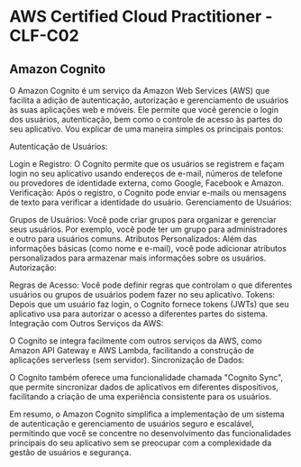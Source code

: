 # AWS Certified Cloud Practitioner - CLF-C02

## Amazon Cognito

O Amazon Cognito é um serviço da Amazon Web Services (AWS) que facilita a adição de autenticação, autorização e gerenciamento de usuários às suas aplicações web e móveis. Ele permite que você gerencie o login dos usuários, autenticação, bem como o controle de acesso às partes do seu aplicativo. Vou explicar de uma maneira simples os principais pontos:

Autenticação de Usuários:

Login e Registro: O Cognito permite que os usuários se registrem e façam login no seu aplicativo usando endereços de e-mail, números de telefone ou provedores de identidade externa, como Google, Facebook e Amazon.
Verificação: Após o registro, o Cognito pode enviar e-mails ou mensagens de texto para verificar a identidade do usuário.
Gerenciamento de Usuários:

Grupos de Usuários: Você pode criar grupos para organizar e gerenciar seus usuários. Por exemplo, você pode ter um grupo para administradores e outro para usuários comuns.
Atributos Personalizados: Além das informações básicas (como nome e e-mail), você pode adicionar atributos personalizados para armazenar mais informações sobre os usuários.
Autorização:

Regras de Acesso: Você pode definir regras que controlam o que diferentes usuários ou grupos de usuários podem fazer no seu aplicativo.
Tokens: Depois que um usuário faz login, o Cognito fornece tokens (JWTs) que seu aplicativo usa para autorizar o acesso a diferentes partes do sistema.
Integração com Outros Serviços da AWS:

O Cognito se integra facilmente com outros serviços da AWS, como Amazon API Gateway e AWS Lambda, facilitando a construção de aplicações serverless (sem servidor).
Sincronização de Dados:

O Cognito também oferece uma funcionalidade chamada "Cognito Sync", que permite sincronizar dados de aplicativos em diferentes dispositivos, facilitando a criação de uma experiência consistente para os usuários.

Em resumo, o Amazon Cognito simplifica a implementação de um sistema de autenticação e gerenciamento de usuários seguro e escalável, permitindo que você se concentre no desenvolvimento das funcionalidades principais do seu aplicativo sem se preocupar com a complexidade da gestão de usuários e segurança.

